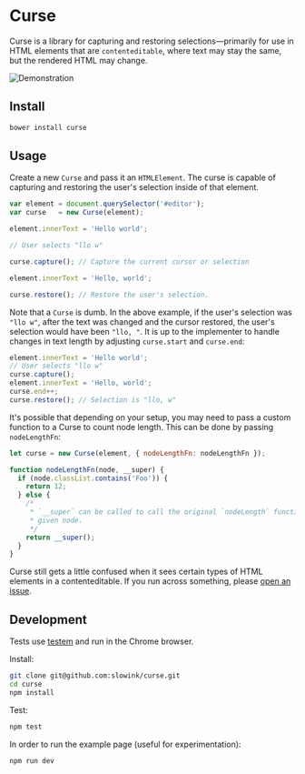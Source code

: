 # Curse

Curse is a library for capturing and restoring selections—primarily for use in
HTML elements that are `contenteditable`, where text may stay the same, but
the rendered HTML may change.

![Demonstration](https://dl.dropboxusercontent.com/s/0ekgujm9vihn2rd/curse.gif?raw=1)

## Install

```sh
bower install curse
```

## Usage

Create a new `Curse` and pass it an `HTMLElement`. The curse is capable of
capturing and restoring the user's selection inside of that element.

```javascript
var element = document.querySelector('#editor');
var curse   = new Curse(element);

element.innerText = 'Hello world';

// User selects "llo w"

curse.capture(); // Capture the current cursor or selection

element.innerText = 'Hello, world';

curse.restore(); // Restore the user's selection.
```

Note that a `Curse` is dumb. In the above example, if the user's selection was
`"llo w"`, after the text was changed and the cursor restored, the user's
selection would have been `"llo, "`. It is up to the implementer to handle
changes in text length by adjusting `curse.start` and `curse.end`:

```javascript
element.innerText = 'Hello world';
// User selects "llo w"
curse.capture();
element.innerText = 'Hello, world';
curse.end++;
curse.restore(); // Selection is "llo, w"
```

It's possible that depending on your setup, you may need to pass a custom
function to a Curse to count node length. This can be done by passing
`nodeLengthFn`:

```javascript
let curse = new Curse(element, { nodeLengthFn: nodeLengthFn });

function nodeLengthFn(node, __super) {
  if (node.classList.contains('Foo')) {
    return 12;
  } else {
    /*
     * `__super` can be called to call the original `nodeLength` function on the
     * given node.
     */
    return __super();
  }
}
```

Curse still gets a little confused when it sees certain types of HTML elements
in a contenteditable. If you run across something, please [open an
issue](https://github.com/slowink/curse/issues).

## Development

Tests use [testem](https://github.com/airportyh/testem) and run in the Chrome
browser.

Install:

```sh
git clone git@github.com:slowink/curse.git
cd curse
npm install
```

Test:

```sh
npm test
```

In order to run the example page (useful for experimentation):

```sh
npm run dev
```
